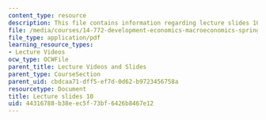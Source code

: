 ```yaml
---
content_type: resource
description: This file contains information regarding lecture slides 10.
file: /media/courses/14-772-development-economics-macroeconomics-spring-2013/44316788b38eec5f73bf6426b8467e12_MIT14_722S13_lecture10.pdf
file_type: application/pdf
learning_resource_types:
- Lecture Videos
ocw_type: OCWFile
parent_title: Lecture Videos and Slides
parent_type: CourseSection
parent_uid: cbdcaa71-dff5-ef7d-0d62-b9723456758a
resourcetype: Document
title: Lecture slides 10
uid: 44316788-b38e-ec5f-73bf-6426b8467e12
---
```

